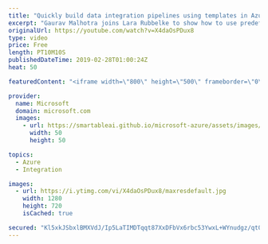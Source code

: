 ```yaml
---
title: "Quickly build data integration pipelines using templates in Azure Data Factory | Azure Friday"
excerpt: "Gaurav Malhotra joins Lara Rubbelke to show how to use predefined Azure Data Factory pipeline templates to get started quickly with Azure Data Factory thereby reducing the development time for building data integration projects. [00:58] Demo Start   #azure #azuredatafactory #bigdata  00:01:00 How to"
originalUrl: https://youtube.com/watch?v=X4daOsPDux8
type: video
price: Free
length: PT10M10S
publishedDateTime: 2019-02-28T01:00:24Z
heat: 50

featuredContent: "<iframe width=\"800\" height=\"500\" frameborder=\"0\" src=\"https://www.youtube.com/embed/X4daOsPDux8\" allow=\"accelerometer; autoplay; encrypted-media; gyroscope; picture-in-picture\" allowfullscreen></iframe>"

provider:
  name: Microsoft
  domain: microsoft.com
  images:
    - url: https://smartableai.github.io/microsoft-azure/assets/images/organizations/microsoft.com-50x50.jpg
      width: 50
      height: 50

topics:
  - Azure
  - Integration

images:
  - url: https://i.ytimg.com/vi/X4daOsPDux8/maxresdefault.jpg
    width: 1280
    height: 720
    isCached: true

secured: "Kl5xkJSbxlBMXVdJ/Ip5LaTIMDTqqt87XxDFbVx6rbc53YwxL+WYnudgz/qt0WYjfMfh3DHQdPXgSC8GX/oD2Pm2FIQZ31Lq6zbnMj3FZX4OS+ScWSKLZ92EGivGnNsgwAMwshELMVmaG7rwoOGXjyvicXyq83qWOqqDTVl2Fyi1io3kveldNJxvMOj8amb3jpUg2jqN/T44c6TOGbuUgGsBrz4vcXNBOK6s+Pm4c8Za5UkIeymc8JlTQb7V5/B94EQlyfiYT7Zw7XaLft6Fd+np9peVnT4xUoXz1JrRg13t51U5nIJhNlwFdlKJ09W1du4HpZ8W8GpZBK1Sg1/UkRZgILaC3qJEDCLByzRAtvCi910nBeb61ccKKCkvt+YMPC2rvlFORijc4J7BlRuJX8zUuiSTNMjgiMsZPCrbNrM=;T3MaJt1n1Vew3y/EeuHHlA=="
---
```


